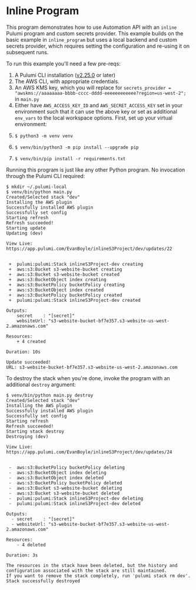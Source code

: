 # Inline Program

This program demonstrates how to use Automation API with an `inline` Pulumi program and custom secrets provider. This example builds on the basic example in `inline_program`
but uses a local backend and custom secrets provider, which requires setting the configuration and re-using it on subsequent runs.

To run this example you'll need a few pre-reqs:
1. A Pulumi CLI installation ([v2.25.0](https://www.pulumi.com/docs/get-started/install/versions/) or later)
2. The AWS CLI, with appropriate credentials.
3. An AWS KMS key, which you will replace for `secrets_provider = "awskms://aaaaaaaa-bbbb-cccc-dddd-eeeeeeeeeeee?region=us-west-2";` in `main.py`
4. Either have `AWS_ACCESS_KEY_ID` and `AWS_SECRET_ACCESS_KEY` set in your environment such that it can use the above key or set as additional `env_vars`
to the local workspace options.
First, set up your virtual environment:
1. ```shell
   $ python3 -m venv venv
   ```
2. ```shell
   $ venv/bin/python3 -m pip install --upgrade pip
   ```
3. ```shell
   $ venv/bin/pip install -r requirements.txt
   ```

Running this program is just like any other Python program. No invocation through the Pulumi CLI required:

```shell
$ mkdir ~/.pulumi-local
$ venv/bin/python main.py
Created/Selected stack "dev"
Installing the AWS plugin
Successfully installed AWS plugin
Successfully set config
Starting refresh
Refresh succeeded!
Starting update
Updating (dev)

View Live: https://app.pulumi.com/EvanBoyle/inlineS3Project/dev/updates/22


 +  pulumi:pulumi:Stack inlineS3Project-dev creating
 +  aws:s3:Bucket s3-website-bucket creating
 +  aws:s3:Bucket s3-website-bucket created
 +  aws:s3:BucketObject index creating
 +  aws:s3:BucketPolicy bucketPolicy creating
 +  aws:s3:BucketObject index created
 +  aws:s3:BucketPolicy bucketPolicy created
 +  pulumi:pulumi:Stack inlineS3Project-dev created

Outputs:
    secret    : "[secret]"
    websiteUrl: "s3-website-bucket-bf7e357.s3-website-us-west-2.amazonaws.com"

Resources:
    + 4 created

Duration: 10s

Update succeeded!
URL: s3-website-bucket-bf7e357.s3-website-us-west-2.amazonaws.com
```

To destroy the stack when you're done, invoke the program with an additional `destroy` argument:

```shell
$ venv/bin/python main.py destroy
Created/Selected stack "dev"
Installing the AWS plugin
Successfully installed AWS plugin
Successfully set config
Starting refresh
Refresh succeeded!
Starting stack destroy
Destroying (dev)

View Live: https://app.pulumi.com/EvanBoyle/inlineS3Project/dev/updates/24


 -  aws:s3:BucketPolicy bucketPolicy deleting
 -  aws:s3:BucketObject index deleting
 -  aws:s3:BucketObject index deleted
 -  aws:s3:BucketPolicy bucketPolicy deleted
 -  aws:s3:Bucket s3-website-bucket deleting
 -  aws:s3:Bucket s3-website-bucket deleted
 -  pulumi:pulumi:Stack inlineS3Project-dev deleting
 -  pulumi:pulumi:Stack inlineS3Project-dev deleted

Outputs:
  - secret    : "[secret]"
  - websiteUrl: "s3-website-bucket-bf7e357.s3-website-us-west-2.amazonaws.com"

Resources:
    - 4 deleted

Duration: 3s

The resources in the stack have been deleted, but the history and configuration associated with the stack are still maintained.
If you want to remove the stack completely, run 'pulumi stack rm dev'.
Stack successfully destroyed
```
